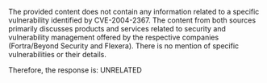 The provided content does not contain any information related to a specific vulnerability identified by CVE-2004-2367. The content from both sources primarily discusses products and services related to security and vulnerability management offered by the respective companies (Fortra/Beyond Security and Flexera). There is no mention of specific vulnerabilities or their details.

Therefore, the response is: UNRELATED